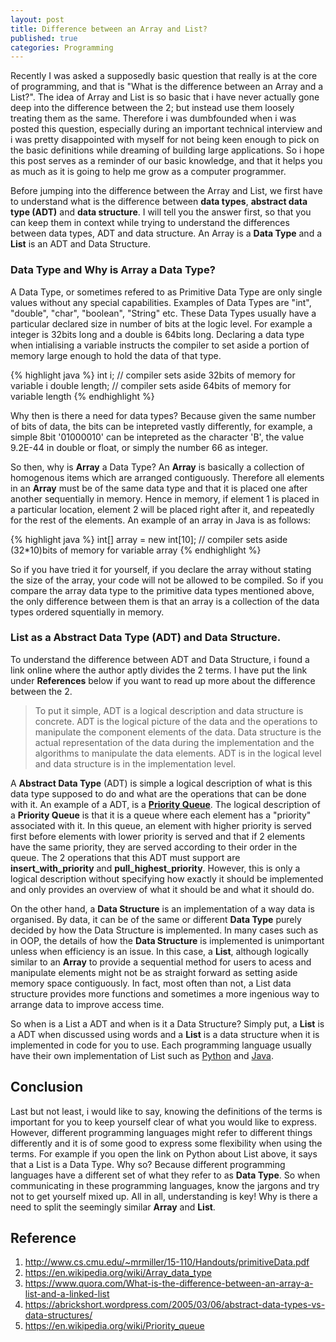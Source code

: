 ```yaml
---
layout: post
title: Difference between an Array and List?
published: true
categories: Programming
---
```


Recently I was asked a supposedly basic question that really is at the core of programming, and that is "What is the difference between an Array and a List?". The idea of Array and List is so basic that i have never actually gone deep into the difference between the 2; but instead use them loosely treating them as the same. Therefore i was dumbfounded when i was posted this question, especially during an important technical interview and i was pretty disappointed with myself for not being keen enough to pick on the basic definitions while dreaming of building large applications. So i hope this post serves as a reminder of our basic knowledge, and that it helps you as much as it is going to help me grow as a computer programmer.

Before jumping into the difference between the Array and List, we first have to understand what is the difference between **data types**, **abstract data type (ADT)** and **data structure**. I will tell you the answer first, so that you can keep them in context while trying to understand the differences between data types, ADT and data structure. An Array is a **Data Type** and a **List** is an ADT and Data Structure.

### Data Type and Why is Array a Data Type?

A Data Type, or sometimes refered to as Primitive Data Type are only single values without any special capabilities. Examples of Data Types are "int", "double", "char", "boolean", "String" etc. These Data Types usually have a particular declared size in number of bits at the logic level. For example a integer is 32bits long and a double is 64bits long. Declaring a data type when intialising a variable instructs the compiler to set aside a portion of memory large enough to hold the data of that type. 

{% highlight java %}
int i; 
// compiler sets aside 32bits of memory for variable i
double length; 
// compiler sets aside 64bits of memory for variable length
{% endhighlight %}

Why then is there a need for data types? Because given the same number of bits of data, the bits can be intepreted vastly differently, for example, a simple 8bit '01000010' can be intepreted as the character 'B', the value 9.2E-44 in double or float, or simply the number 66 as integer.

So then, why is **Array** a Data Type? An **Array** is basically a collection of homogenous items which are arranged contiguously. Therefore all elements in an **Array** must be of the same data type and that it is placed one after another sequentially in memory. Hence in memory, if element 1 is placed in a particular location, element 2 will be placed right after it, and repeatedly for the rest of the elements. An example of an array in Java is as follows:

{% highlight java %}
int[] array = new int[10];
// compiler sets aside (32*10)bits of memory for variable array
{% endhighlight %}

So if you have tried it for yourself, if you declare the array without stating the size of the array, your code will not be allowed to be compiled. So if you compare the array data type to the primitive data types mentioned above, the only difference between them is that an array is a collection of the data types ordered squentially in memory. 

### List as a Abstract Data Type (ADT) and Data Structure.

To understand the difference between ADT and Data Structure, i found a link online where the author aptly divides the 2 terms. I have put the link under **References** below if you want to read up more about the difference between the 2.

> To put it simple, ADT is a logical description and data structure is concrete. ADT is the logical picture of the data and the operations to manipulate the component elements of the data. Data structure is the actual representation of the data during the implementation and the algorithms to manipulate the data elements. ADT is in the logical level and data structure is in the implementation level.

A **Abstract Data Type** (ADT) is simple a logical description of what is this data type supposed to do and what are the operations that can be done with it. An example of a ADT, is a **[Priority Queue](https://en.wikipedia.org/wiki/Priority_queue)**. The logical description of a **Priority Queue** is that it is a queue where each element has a "priority" associated with it. In this queue, an element with higher priority is served first before elements with lower priority is served and that if 2 elements have the same priority, they are served according to their order in the queue. The 2 operations that this ADT must support are **insert_with_priority** and **pull_highest_priority**. However, this is only a logical description without specifying how exactly it should be implemented and only provides an overview of what it should be and what it should do.

On the other hand, a **Data Structure** is an implementation of a way data is organised. By data, it can be of the same or different **Data Type** purely decided by how the Data Structure is implemented. In many cases such as in OOP, the details of how the **Data Structure** is implemented is unimportant unless when efficiency is an issue. In this case, a **List**, although logically similar to an **Array** to provide a sequential method for users to acess and manipulate elements might not be as straight forward as setting aside memory space contiguously. In fact, most often than not, a List data structure provides more functions and sometimes a more ingenious way to arrange data to improve access time.  

So when is a List a ADT and when is it a Data Structure? Simply put, a **List** is a ADT when discussed using words and a **List** is a data structure when it is implemented in code for you to use. Each programming language usually have their own implementation of List such as [Python](https://www.tutorialspoint.com/python/python_lists.htm) and [Java](http://docs.oracle.com/javase/8/docs/api/java/util/List.html). 

## Conclusion

Last but not least, i would like to say, knowing the definitions of the terms is important for you to keep yourself clear of what you would like to express. However, different programming languages might refer to different things differently and it is of some good to express some flexibility when using the terms. For example if you open the link on Python about List above, it says that a List is a Data Type. Why so? Because different programming languages have a different set of what they refer to as **Data Type**. So when communicating in these programming languages, know the jargons and try not to get yourself mixed up. All in all, understanding is key! Why is there a need to split the seemingly similar **Array** and **List**.




## Reference
1. http://www.cs.cmu.edu/~mrmiller/15-110/Handouts/primitiveData.pdf
2. https://en.wikipedia.org/wiki/Array_data_type
3. https://www.quora.com/What-is-the-difference-between-an-array-a-list-and-a-linked-list
4. https://abrickshort.wordpress.com/2005/03/06/abstract-data-types-vs-data-structures/
5. https://en.wikipedia.org/wiki/Priority_queue
